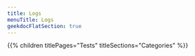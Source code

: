 ```yaml
---
title: Logs
menuTitle: Logs 
geekdocFlatSection: true
---
```


{{% children titlePages="Tests" titleSections="Categories" %}}